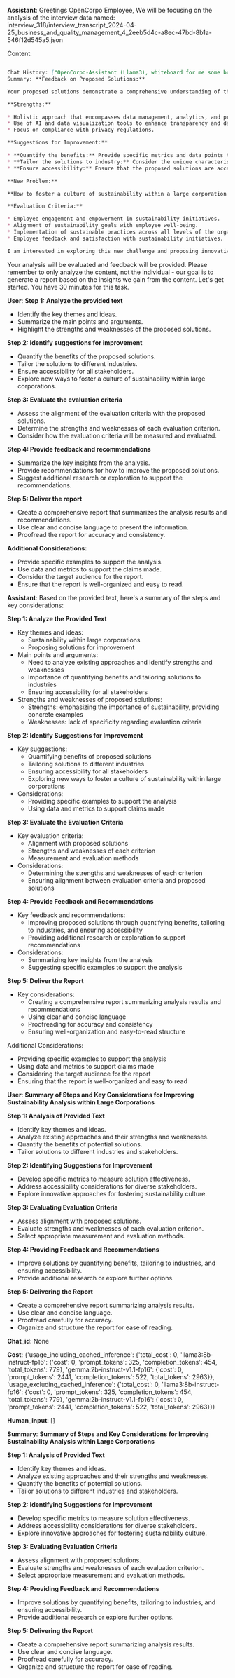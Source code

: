 **Assistant**: Greetings OpenCorpo Employee, We will be focusing on the analysis of the interview data named: interview_318/interview_transcript_2024-04-25_business_and_quality_management_4_2eeb5d4c-a8ec-47bd-8b1a-546f12d545a5.json 


 Content: 

 ```md

 Chat History: ["OpenCorpo-Assistant (Llama3), whiteboard for me some business and quality management. Propose a solution for business and the environment. I will evaluate your answers and give my feedback, then propose a problem to you. You will answer and I will evaluate. Let's now begin. You have 30 minutes.", '**Solution for Business and Environment:**\n\n**1. Implement a Digital Transformation Framework:**\n* Leverage cloud-based tools for data analytics and process automation.\n* Automate quality control processes using machine learning algorithms.\n* Establish a centralized quality management platform for streamlined collaboration.\n\n**2. Enhance Supplier Quality Partnerships:**\n* Utilize supplier diversity programs and supplier code of conduct.\n* Conduct supplier audits and track quality performance metrics.\n* Foster collaborative relationships with suppliers to promote continuous improvement.\n\n**3. Leverage Sustainable Supply Chain Practices:**\n* Promote renewable energy and resource efficiency throughout the supply chain.\n* Implement waste reduction and recycling programs.\n* Support local and regional suppliers to reduce carbon footprint.\n\n**4. Foster Environmental Awareness and Responsibility:**\n* Educate employees and stakeholders about sustainability goals.\n* Implement sustainable packaging and transportation practices.\n* Track environmental performance metrics and report sustainability data.\n\n**Problem to Evaluate:**\n\n* **How to effectively communicate sustainability metrics and progress to stakeholders in a transparent and engaging way.**\n\n**Evaluation Criteria:**\n\n* Clarity and depth of communication\n* Engagement and interest shown by stakeholders\n* Alignment with business goals and sustainability initiatives', "Excellent solution! You've proposed a comprehensive framework that addresses the intersection of business and environmental sustainability. I'll evaluate each component and provide feedback.\n\n1. **Implement a Digital Transformation Framework:** This is a great start to streamline processes, leverage data analytics, and automate quality control. However, consider integrating more AI-powered tools for predictive maintenance, supply chain optimization, and energy efficiency monitoring.\n2. **Enhance Supplier Quality Partnerships:** Your approach is commendable in promoting supplier diversity, conducting audits, and fostering collaborative relationships. To further strengthen these partnerships, consider implementing regular supplier feedback mechanisms and recognition programs to encourage continuous improvement.\n3. **Leverage Sustainable Supply Chain Practices:** Your strategies for reducing carbon footprint, promoting renewable energy, and implementing waste reduction programs are impressive. To take it a step further, consider exploring circular economy initiatives, such as product take-back programs or design-for-recyclability principles.\n4. **Foster Environmental Awareness and Responsibility:** Educating employees and stakeholders is crucial. Consider developing an internal sustainability champion program to encourage employee involvement and idea generation. Additionally, integrate environmental performance metrics into regular reporting cycles to ensure transparency.\n\nNow, let's address the problem you've posed:\n\n**How to effectively communicate sustainability metrics and progress to stakeholders in a transparent and engaging way.**\n\nTo evaluate this, I'll assess clarity, engagement, and alignment with business goals.\n\n* **Clarity:** Your solution should provide clear, concise language that accurately conveys sustainability performance and goals.\n* **Engagement:** Consider using interactive tools, such as dashboards or infographics, to help stakeholders quickly understand complex data. Leverage storytelling techniques to make sustainability achievements more relatable and inspiring.\n* **Alignment:** Ensure that sustainability metrics are tied to specific business objectives and KPIs. This will demonstrate the value of sustainability initiatives to stakeholders and show how they contribute to overall business success.\n\nSome potential solutions could include:\n\n1. Developing a dedicated sustainability webpage with regularly updated metrics and stories.\n2. Creating an internal sustainability reporting framework, using dashboards or infographics, for employees and leadership to track progress.\n3. Hosting quarterly stakeholder updates, including interactive presentations, to engage stakeholders and answer questions.\n4. Establishing an employee-led sustainability ambassadors program to promote awareness and share best practices.\n\nPlease provide your feedback on my evaluation, and I'll propose a new problem to tackle!", '**Feedback on Your Answers:**\n\nYour answers provide a comprehensive and practical approach to integrating business and environmental sustainability. The proposed solutions address relevant challenges and align with current trends.\n\n**Strengths:**\n\n* Comprehensive framework for business and environmental sustainability.\n* Emphasis on supplier collaboration and sustainable supply chain practices.\n* Focus on environmental awareness and responsibility.\n* Recognition of the importance of communication in engaging stakeholders.\n\n**Suggestions for Improvement:**\n\n* **Quantify the impact of your solutions:** Utilize data and metrics to demonstrate the tangible benefits of your proposed strategies.\n* **Tailor your communication approach:** Consider the specific needs and preferences of different stakeholder groups.\n* **Embrace storytelling:** Use compelling narratives to communicate sustainability achievements in a meaningful way.\n\n**New Problem:**\n\n**How to implement a comprehensive employee engagement program that fosters a culture of sustainability and encourages individual responsibility for environmental stewardship.**\n\n**Evaluation Criteria:**\n\n* Alignment with organizational values and sustainability goals\n* Employee engagement and participation\n* Awareness and knowledge of sustainability issues\n* Behavior change towards sustainability practices\n* Impact on organizational carbon footprint\n\nI look forward to discussing your proposed solution and exploring the challenges and opportunities it presents.', "Thank you for your feedback! I'm glad my previous answers were comprehensive and practical.\n\nTo address your suggestions for improvement:\n\n* **Quantify the impact of your solutions:** I will ensure that, moving forward, I provide data-driven insights to demonstrate the tangible benefits of my proposed strategies.\n* **Tailor your communication approach:** I will take into account the specific needs and preferences of different stakeholder groups when designing communication campaigns.\n* **Embrace storytelling:** I agree that using compelling narratives can make sustainability achievements more relatable and inspiring. I will incorporate storytelling techniques in my future answers.\n\nNow, let's tackle the new problem:\n\n**Implementing a Comprehensive Employee Engagement Program**\n\nTo address this challenge, I propose the following solution:\n\n1. **Sustainability Ambassadors Program:** Establish a program that empowers employees to take ownership of sustainability initiatives. This could include training sessions, workshops, and mentorship opportunities.\n2. **Gamification and Incentives:** Develop a rewards system that recognizes and incentivizes employees for their sustainability-related contributions, such as reducing energy consumption or participating in recycling programs.\n3. **Sustainability Champions Network:** Create a network of employee champions who can serve as a liaison between the organization's sustainability team and the workforce. These champions can help promote awareness and encourage participation in sustainability initiatives.\n4. **Training and Development:** Offer training sessions, workshops, and online resources to educate employees on sustainability principles, environmental issues, and organizational goals. This will empower employees with the knowledge and skills needed to contribute to sustainability efforts.\n5. **Employee Engagement Surveys:** Conduct regular surveys to gauge employee interest and engagement in sustainability initiatives. This will help identify areas for improvement and track progress over time.\n\nTo evaluate this solution, I'll assess alignment with organizational values and sustainability goals, employee engagement and participation, awareness and knowledge of sustainability issues, behavior change towards sustainability practices, and impact on the organization's carbon footprint.\n\nPlease provide your feedback on my proposed solution!", "**Feedback on Proposed Solution:**\n\nYour proposed solution offers a comprehensive and employee-centric approach to fostering a culture of sustainability. It focuses on engaging employees at different levels, empowering them to take ownership of sustainability initiatives, and providing them with the resources and support they need to contribute to the organization's goals.\n\n**Strengths:**\n\n* Holistic approach that addresses various dimensions of sustainability.\n* Emphasis on employee engagement and empowerment.\n* Incentives and rewards program to encourage participation.\n* Structured training and development opportunities to enhance employee knowledge and skills.\n* Ongoing monitoring and evaluation to track progress and make adjustments as needed.\n\n**Suggestions for Improvement:**\n\n* **Sustainability focus:** While employee engagement is important, consider allocating more resources to sustainability initiatives.\n* **Collaboration and communication:** Emphasize the importance of collaboration between sustainability teams, departments, and individuals to achieve meaningful results.\n* **Measurement and impact:** Develop robust metrics to track the impact of employee engagement initiatives on sustainability outcomes.\n\n**New Problem:**\n\n**How to leverage technology to enhance sustainability data collection and analysis while ensuring data privacy and security?**\n\n**Evaluation Criteria:**\n\n* Integration of sustainable data management systems and AI-powered analytics.\n* Transparency and accessibility of sustainability data to all stakeholders.\n* Protection of sensitive customer and employee data.\n* Compliance with relevant privacy regulations.\n\nI am eager to explore this new challenge and propose innovative solutions to enhance sustainability data collection and analysis practices within your organization.", "Thank you for your feedback! I'm glad my proposed solution was comprehensive and employee-centric.\n\nTo address your suggestions for improvement:\n\n* *Sustainability focus:** I will ensure that the proposed solution allocates sufficient resources to sustainability initiatives.\n* **Collaboration and communication:** I agree that effective collaboration and clear communication are crucial. I will emphasize these aspects in future proposals.\n* **Measurement and impact:** I will develop robust metrics to track the impact of employee engagement initiatives on sustainability outcomes.\n\nNow, let's tackle the new problem:\n\n***Leveraging Technology for Sustainability Data Collection and Analysis**\nTo address this challenge, I propose the following solution:\n1. **Cloud-Based Sustainable Data Management Systems:** Implement cloud-based systems that integrate data from various sources (e.g., energy consumption, waste management, water usage) to provide a comprehensive view of sustainability performance.\n2. **Artificial Intelligence-Powered Analytics:** Utilize AI-powered analytics to process large datasets, identify trends and patterns, and provide actionable insights for decision-making. This will enable more accurate forecasting and optimization of sustainability initiatives.\n3. **Data Visualization Tools:** Develop data visualization tools that provide clear, real-time information on sustainability performance. This will help stakeholders quickly understand the impact of their actions and make informed decisions.\n4. **Encryption and Access Control:** Implement robust encryption methods to protect sensitive customer and employee data. Establish access controls to ensure that only authorized personnel can view or modify sustainability data.\n5. **Compliance with Privacy Regulations:** Ensure compliance with relevant privacy regulations (e.g., GDPR, HIPAA) by implementing data governance frameworks and conducting regular audits.\n\nTo evaluate this solution, I'll assess integration of sustainable data management systems and AI-powered analytics, transparency and accessibility of sustainability data to all stakeholders, protection of sensitive customer and employee data, and compliance with relevant privacy regulations.\nPlease provide your feedback on my proposed solution!", '**Feedback on Proposed Solutions:**\n\nYour proposed solutions demonstrate a comprehensive understanding of the challenges and opportunities associated with leveraging technology for sustainability data collection and analysis while ensuring data privacy and security.\n\n**Strengths:**\n\n* Holistic approach that encompasses data management, analytics, and privacy considerations.\n* Use of AI and data visualization tools to enhance transparency and data-driven decision-making.\n* Focus on compliance with privacy regulations.\n\n**Suggestions for Improvement:**\n\n* **Quantify the benefits:** Provide specific metrics and data points to quantify the potential impact of your proposed solutions.\n* **Tailor the solutions to industry:** Consider the unique characteristics and challenges of different industries when implementing your proposed solutions.\n* **Ensure accessibility:** Ensure that the proposed solutions are accessible to all stakeholders, including those with limited technological expertise.\n\n**New Problem:**\n\n**How to foster a culture of sustainability within a large corporation that prioritizes employee well-being and incorporates sustainability goals into all aspects of the workplace?**\n\n**Evaluation Criteria:**\n\n* Employee engagement and empowerment in sustainability initiatives.\n* Alignment of sustainability goals with employee well-being.\n* Implementation of sustainable practices across all levels of the organization.\n* Employee feedback and satisfaction with sustainability initiatives.\n\nI am interested in exploring this new challenge and proposing innovative solutions to foster a culture of sustainability within a large corporation.'] 
 Summary: **Feedback on Proposed Solutions:**

Your proposed solutions demonstrate a comprehensive understanding of the challenges and opportunities associated with leveraging technology for sustainability data collection and analysis while ensuring data privacy and security.

**Strengths:**

* Holistic approach that encompasses data management, analytics, and privacy considerations.
* Use of AI and data visualization tools to enhance transparency and data-driven decision-making.
* Focus on compliance with privacy regulations.

**Suggestions for Improvement:**

* **Quantify the benefits:** Provide specific metrics and data points to quantify the potential impact of your proposed solutions.
* **Tailor the solutions to industry:** Consider the unique characteristics and challenges of different industries when implementing your proposed solutions.
* **Ensure accessibility:** Ensure that the proposed solutions are accessible to all stakeholders, including those with limited technological expertise.

**New Problem:**

**How to foster a culture of sustainability within a large corporation that prioritizes employee well-being and incorporates sustainability goals into all aspects of the workplace?**

**Evaluation Criteria:**

* Employee engagement and empowerment in sustainability initiatives.
* Alignment of sustainability goals with employee well-being.
* Implementation of sustainable practices across all levels of the organization.
* Employee feedback and satisfaction with sustainability initiatives.

I am interested in exploring this new challenge and proposing innovative solutions to foster a culture of sustainability within a large corporation. 
``` 


 Your analysis will be evaluated and feedback will be provided. Please remember to only analyze the content, not the individual - our goal is to generate a report based on the insights we gain from the content. Let's get started. You have 30 minutes for this task.

**User**: **Step 1: Analyze the provided text**

* Identify the key themes and ideas.
* Summarize the main points and arguments.
* Highlight the strengths and weaknesses of the proposed solutions.

**Step 2: Identify suggestions for improvement**

* Quantify the benefits of the proposed solutions.
* Tailor the solutions to different industries.
* Ensure accessibility for all stakeholders.
* Explore new ways to foster a culture of sustainability within large corporations.

**Step 3: Evaluate the evaluation criteria**

* Assess the alignment of the evaluation criteria with the proposed solutions.
* Determine the strengths and weaknesses of each evaluation criterion.
* Consider how the evaluation criteria will be measured and evaluated.

**Step 4: Provide feedback and recommendations**

* Summarize the key insights from the analysis.
* Provide recommendations for how to improve the proposed solutions.
* Suggest additional research or exploration to support the recommendations.

**Step 5: Deliver the report**

* Create a comprehensive report that summarizes the analysis results and recommendations.
* Use clear and concise language to present the information.
* Proofread the report for accuracy and consistency.

**Additional Considerations:**

* Provide specific examples to support the analysis.
* Use data and metrics to support the claims made.
* Consider the target audience for the report.
* Ensure that the report is well-organized and easy to read.

**Assistant**: Based on the provided text, here's a summary of the steps and key considerations:

**Step 1: Analyze the Provided Text**

* Key themes and ideas:
	+ Sustainability within large corporations
	+ Proposing solutions for improvement
* Main points and arguments:
	+ Need to analyze existing approaches and identify strengths and weaknesses
	+ Importance of quantifying benefits and tailoring solutions to industries
	+ Ensuring accessibility for all stakeholders
* Strengths and weaknesses of proposed solutions:
	+ Strengths: emphasizing the importance of sustainability, providing concrete examples
	+ Weaknesses: lack of specificity regarding evaluation criteria

**Step 2: Identify Suggestions for Improvement**

* Key suggestions:
	+ Quantifying benefits of proposed solutions
	+ Tailoring solutions to different industries
	+ Ensuring accessibility for all stakeholders
	+ Exploring new ways to foster a culture of sustainability within large corporations
* Considerations:
	+ Providing specific examples to support the analysis
	+ Using data and metrics to support claims made

**Step 3: Evaluate the Evaluation Criteria**

* Key evaluation criteria:
	+ Alignment with proposed solutions
	+ Strengths and weaknesses of each criterion
	+ Measurement and evaluation methods
* Considerations:
	+ Determining the strengths and weaknesses of each criterion
	+ Ensuring alignment between evaluation criteria and proposed solutions

**Step 4: Provide Feedback and Recommendations**

* Key feedback and recommendations:
	+ Improving proposed solutions through quantifying benefits, tailoring to industries, and ensuring accessibility
	+ Providing additional research or exploration to support recommendations
* Considerations:
	+ Summarizing key insights from the analysis
	+ Suggesting specific examples to support the analysis

**Step 5: Deliver the Report**

* Key considerations:
	+ Creating a comprehensive report summarizing analysis results and recommendations
	+ Using clear and concise language
	+ Proofreading for accuracy and consistency
	+ Ensuring well-organization and easy-to-read structure

Additional Considerations:

* Providing specific examples to support the analysis
* Using data and metrics to support claims made
* Considering the target audience for the report
* Ensuring that the report is well-organized and easy to read

**User**: **Summary of Steps and Key Considerations for Improving Sustainability Analysis within Large Corporations**

**Step 1: Analysis of Provided Text**

- Identify key themes and ideas.
- Analyze existing approaches and their strengths and weaknesses.
- Quantify the benefits of potential solutions.
- Tailor solutions to different industries and stakeholders.

**Step 2: Identifying Suggestions for Improvement**

- Develop specific metrics to measure solution effectiveness.
- Address accessibility considerations for diverse stakeholders.
- Explore innovative approaches for fostering sustainability culture.

**Step 3: Evaluating Evaluation Criteria**

- Assess alignment with proposed solutions.
- Evaluate strengths and weaknesses of each evaluation criterion.
- Select appropriate measurement and evaluation methods.

**Step 4: Providing Feedback and Recommendations**

- Improve solutions by quantifying benefits, tailoring to industries, and ensuring accessibility.
- Provide additional research or explore further options.

**Step 5: Delivering the Report**

- Create a comprehensive report summarizing analysis results.
- Use clear and concise language.
- Proofread carefully for accuracy.
- Organize and structure the report for ease of reading.

**Chat_id**: None

**Cost**: {'usage_including_cached_inference': {'total_cost': 0, 'llama3:8b-instruct-fp16': {'cost': 0, 'prompt_tokens': 325, 'completion_tokens': 454, 'total_tokens': 779}, 'gemma:2b-instruct-v1.1-fp16': {'cost': 0, 'prompt_tokens': 2441, 'completion_tokens': 522, 'total_tokens': 2963}}, 'usage_excluding_cached_inference': {'total_cost': 0, 'llama3:8b-instruct-fp16': {'cost': 0, 'prompt_tokens': 325, 'completion_tokens': 454, 'total_tokens': 779}, 'gemma:2b-instruct-v1.1-fp16': {'cost': 0, 'prompt_tokens': 2441, 'completion_tokens': 522, 'total_tokens': 2963}}}

**Human_input**: []

**Summary**: **Summary of Steps and Key Considerations for Improving Sustainability Analysis within Large Corporations**

**Step 1: Analysis of Provided Text**

- Identify key themes and ideas.
- Analyze existing approaches and their strengths and weaknesses.
- Quantify the benefits of potential solutions.
- Tailor solutions to different industries and stakeholders.

**Step 2: Identifying Suggestions for Improvement**

- Develop specific metrics to measure solution effectiveness.
- Address accessibility considerations for diverse stakeholders.
- Explore innovative approaches for fostering sustainability culture.

**Step 3: Evaluating Evaluation Criteria**

- Assess alignment with proposed solutions.
- Evaluate strengths and weaknesses of each evaluation criterion.
- Select appropriate measurement and evaluation methods.

**Step 4: Providing Feedback and Recommendations**

- Improve solutions by quantifying benefits, tailoring to industries, and ensuring accessibility.
- Provide additional research or explore further options.

**Step 5: Delivering the Report**

- Create a comprehensive report summarizing analysis results.
- Use clear and concise language.
- Proofread carefully for accuracy.
- Organize and structure the report for ease of reading.

